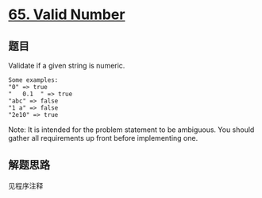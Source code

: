 # [65. Valid Number](https://leetcode-cn.com/problems/valid-number/)

## 题目
Validate if a given string is numeric.

```
Some examples:
"0" => true
"   0.1  " => true
"abc" => false
"1 a" => false
"2e10" => true
```

Note: It is intended for the problem statement to be ambiguous. You should gather all requirements up front before implementing one.


## 解题思路

见程序注释
